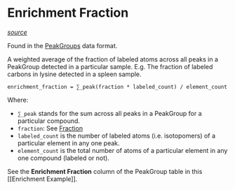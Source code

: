 # Enrichment Fraction

[_source_](https://github.com/Princeton-LSI-ResearchComputing/tracebase/blob/241e47de6a06df543ad73c6ceb82d758ce373cbe/DataRepo/models/peak_group_label.py#L53-L150)

Found in the [PeakGroups](../Download/About%20the%20Data/Data%20Types/PeakGroups.md) data format.

A weighted average of the fraction of labeled atoms across all peaks in a PeakGroup detected in a particular sample.
E.g. The fraction of labeled carbons in lysine detected in a spleen sample.

`enrichment_fraction = ∑_peak(fraction * labeled_count) / element_count`

Where:

* `∑_peak` stands for the sum across all peaks in a PeakGroup for a particular compound.
* `fraction`: See [Fraction](Fraction.md)
* `labeled_count` is the number of labeled atoms (i.e. isotopomers) of a particular element in any one peak.
* `element_count` is the total number of atoms of a particular element in any one compound (labeled or not).

See the **Enrichment Fraction** column of the PeakGroup table in this [[Enrichment Example]].

